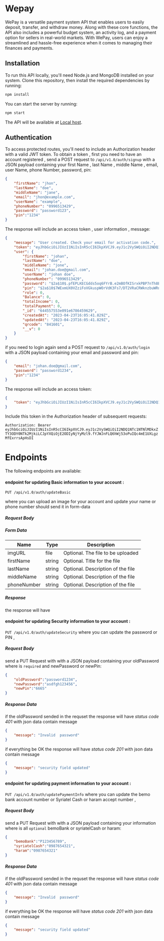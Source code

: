 # Wepay

WePay is a versatile payment system API that enables users to easily deposit, transfer, and withdraw money. Along with these core functions, the API also includes a powerful budget system, an activity log, and a payment option for sellers in real-world markets. With WePay, users can enjoy a streamlined and hassle-free experience when it comes to managing their finances and payments.

## Installation

To run this API locally, you'll need Node.js and MongoDB installed on your system. Clone this repository, then install the required dependencies by running:

```bash
npm install

```
You can start the server by running:
```bash
npm start

```
The API will be available at [Local host](https://localhost:3000).

## Authentication
To access protected routes, you'll need to include an Authorization header with a valid JWT token. 
To obtain a token , first you need to have an account registered , send a POST request to `/api/v1.0/auth/signup` with a JSON payload containing your first Name , last Name , middle Name , email, user Name, phone Number, password, pin:
```json
{
    "firstName": "jhon",
    "lastName": "doe",
    "middleName": "jane",
    "email": "jhon@example.com",
    "userName": "example",
    "phoneNumber": "0996513429",
    "password": "password123",
    "pin":"1234"
}
```
The response will include an access token , user information , message:
```json
{
    "message": "User created. Check your email for activation code.",
    "token": "eyJhbGciOiJIUzI1NiIsInR5cCI6IkpXVCJ9.eyJ1c2VySWQiOiI2NDQ1NTc1NTNlMDkxZTY3ODY0NTk2MjkiLCJpYXQiOjE2ODIyNjU5NDJ9.tbisqnaEfVRf3jxfcm_DASannbhiyCPkxKsYSIxQHTs",
    "user": {
        "firstName": "johan",
        "lastName": "doe",
        "middleName": "jone",
        "email": "johan.doe@gmail.com",
        "userName": "johan doe",
        "phoneNumber": "0996513429",
        "password": "$2a$10$.pfEPLKECGdds5oq6FYrB.e2mBOfKISrxkPBP7nTh8BNr5gQu.TRS",
        "pin": "$2a$10$7WExmUX0VZziFoVGkuspWOrVdK3Fs7/DT2VRaCRWknzbuWRnNnGKC",
        "role": 0,
        "Balance": 0,
        "totalIncome": 0,
        "totalPayment": 0,
        "_id": "644557553e091e6786459629",
        "createdAt": "2023-04-23T16:05:41.829Z",
        "updatedAt": "2023-04-23T16:05:41.829Z",
        "qrcode": "841601",
        "__v": 0
    }
}
```
if you need to login again 
send a POST request to `/api/v1.0/auth/login` with a JSON payload containing your email and password and pin:
```json
{
    "email": "johan.doe@gmail.com",
    "password": "password1234",
    "pin":"1234"
}
```
The response will include an access token:
```json
{
    "token": "eyJhbGciOiJIUzI1NiIsInR5cCI6IkpXVCJ9.eyJ1c2VySWQiOiI2NDQ1NTc1NTNlMDkxZTY3ODY0NTk2MjkiLCJpYXQiOjE2ODIyNjYyMzl9.fYJWJnFLQ6hWj53oPuIQc4mE1UXLgzMfExrrsApHsDI"
}
```
Include this token in the Authorization header of subsequent requests:

``Authorization: Bearer eyJhbGciOiJIUzI1NiIsInR5cCI6IkpXVCJ9.eyJ1c2VySWQiOiI2NDQ1NTc1NTNlMDkxZTY3ODY0NTk2MjkiLCJpYXQiOjE2ODIyNjYyMzl9.fYJWJnFLQ6hWj53oPuIQc4mE1UXLgzMfExrrsApHsDI
``

# Endpoints

The following endpoints are available:

#### endpoint for updating Basic information to your account :

`PUT /api/v1.0/auth/updateBasic`

where you can upload an image for your account and update your name or phone number
should send it in form-data 
##### Request Body

##### Form Data

| Name         | Type        | Description                      |
| ------------ | ----------- | -------------------------------- |
| imgURL         | file        | Optional. The file to be uploaded |
| firstName        | string      | Optional. Title for the file      |
| lastName  | string      | Optional. Description of the file |
| middleName  | string      | Optional. Description of the file |
| phoneNumber  | string      | Optional. Description of the file |

##### Response
the response will have 

#### endpoint for updating Security information to your account :

`PUT /api/v1.0/auth/updateSecurity`
where you can update the password or PIN ,
##### Request Body 
send a  PUT Request with with a JSON payload containing your oldPassword where is `required` and newPassword or newPin:
```json
{
	"oldPassword":"password1234",
	"newPassword":"asdfgh123456",
	"newPin":"6665"
}
```
##### Response Data 
if the oldPassword sended in the requset the response will have *status code 401* with json data contain message 
```json
{
    "message": "Invalid  password"
}
```
if everything be OK  the response will have *status code 201* with json data contain message 
```json
{
    "message": "security field updated"
}
```


#### endpoint for updating payment information to your account :

`PUT /api/v1.0/auth/updatePaymentInfo`
where you can update the bemo bank account number or Syriatel Cash or haram accept number ,
##### Request Body 
send a  PUT Request with with a JSON payload containing your information where is all `optional`
bemoBank or syriatelCash or haram:
```json
{
    "bemoBank":"P123456789",
    "syriatelCash":"0987654321",
    "haram":"0987654321"
}
```
##### Response Data 
if the oldPassword sended in the requset the response will have *status code 401* with json data contain message 
```json
{
    "message": "Invalid  password"
}
```
if everything be OK  the response will have *status code 201* with json data contain message 
```json
{
    "message": "security field updated"
}
```
